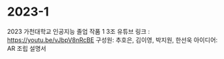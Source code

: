 # 2023-1
2023 가천대학교 인공지능 졸업 작품 1 3조
유튜브 링크 : https://youtu.be/vJbpV8nRcBE
구성원: 추호은, 김이영, 박지원, 한선욱
아이디어: AR 조립 설명서
